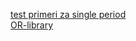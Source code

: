  [test primeri za single period](http://people.brunel.ac.uk/~mastjjb/jeb/orlib/vrpinfo.html) <br>
[OR-library](http://people.brunel.ac.uk/~mastjjb/jeb/info.html)
